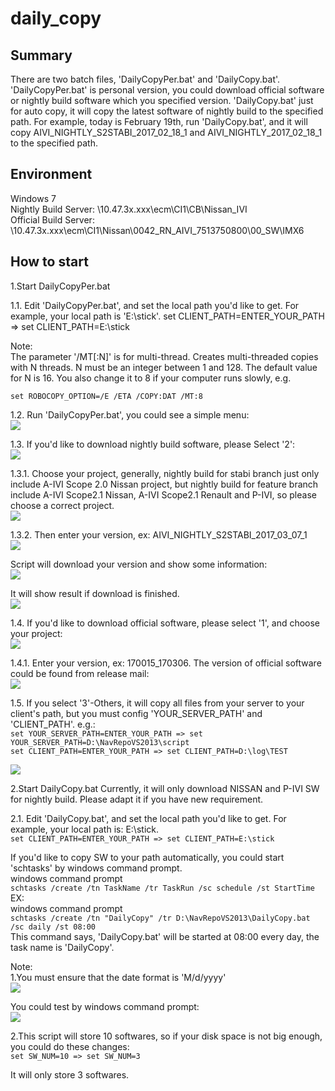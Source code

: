 # daily_copy
##  Summary

There are two batch files, 'DailyCopyPer.bat' and 'DailyCopy.bat'.  'DailyCopyPer.bat' is personal version, you could download official software or nightly build software which you specified version. 'DailyCopy.bat' just for auto copy, it will copy the latest software of nightly build to the specified path. For example, today is February 19th, run 'DailyCopy.bat', and it will copy AIVI_NIGHTLY_S2STABI_2017_02_18_1 and AIVI_NIGHTLY_2017_02_18_1 to the specified path.

## Environment

Windows 7        
Nightly Build Server: \10.47.3x.xxx\ecm\CI1\CB\Nissan_IVI        
Official Build Server: \10.47.3x.xxx\ecm\CI1\Nissan\0042_RN_AIVI_7513750800\00_SW\IMX6        
## How to start

1.Start DailyCopyPer.bat

1.1. Edit 'DailyCopyPer.bat', and set the local path you'd like to get. For example, your local path is 'E:\stick'.
set CLIENT_PATH=ENTER_YOUR_PATH => set CLIENT_PATH=E:\stick

Note:        
The parameter '/MT[:N]' is for multi-thread. Creates multi-threaded copies with N threads. N must be an integer between 1 and 128. The default value for N is 16. You also change it to 8 if your computer runs slowly, e.g.

`set ROBOCOPY_OPTION=/E /ETA /COPY:DAT /MT:8`

1.2. Run 'DailyCopyPer.bat', you could see a simple menu:         
![](./res/img/1.png)

1.3. If you'd like to download nightly build software, please Select '2':                 
![](./res/img/2.png)

1.3.1. Choose your project, generally, nightly build for stabi branch just only include A-IVI Scope 2.0 Nissan project, but nightly build for feature branch include A-IVI Scope2.1 Nissan, A-IVI Scope2.1 Renault and P-IVI, so please choose a correct project.           
![](./res/img/3.png)

1.3.2. Then enter your version, ex: AIVI_NIGHTLY_S2STABI_2017_03_07_1                
![](./res/img/4.png)

Script will download your version and show some information:              
![](./res/img/5.png)

It will show result if download is finished.                
![](./res/img/6.png)

1.4. If you'd like to download official software, please select '1', and choose your project:           
![](./res/img/7.png)

1.4.1. Enter your version, ex: 170015_170306. The version of official software could be found from release mail:                
![](./res/img/8.png)

1.5. If you select '3'-Others, it will copy all files from your server to your client's path, but you must config 'YOUR_SERVER_PATH' and 'CLIENT_PATH'. e.g.:                        
`set YOUR_SERVER_PATH=ENTER_YOUR_PATH => set YOUR_SERVER_PATH=D:\NavRepoVS2013\script`                               
`set CLIENT_PATH=ENTER_YOUR_PATH => set CLIENT_PATH=D:\log\TEST`

![](./res/img/9.png)

2.Start DailyCopy.bat
Currently, it will only download NISSAN and P-IVI SW for nightly build. Please adapt it if you have new requirement.

2.1. Edit 'DailyCopy.bat', and set the local path you'd like to get. For example, your local path is: E:\stick.           
`set CLIENT_PATH=ENTER_YOUR_PATH => set CLIENT_PATH=E:\stick`

If you'd like to copy SW to your path automatically, you could start 'schtasks' by windows command prompt.          
windows command prompt                      
`schtasks /create /tn TaskName /tr TaskRun /sc schedule /st StartTime`                  
EX:        
windows command prompt              
`schtasks /create /tn "DailyCopy" /tr D:\NavRepoVS2013\DailyCopy.bat /sc daily /st 08:00`                 
This command says, 'DailyCopy.bat' will be started at 08:00 every day, the task name is 'DailyCopy'.           

Note:                  
1.You must ensure that the date format is 'M/d/yyyy'              
![](./res/img/10.png)

You could test by windows command prompt:                       
![](./res/img/11.png)

2.This script will store 10 softwares, so if your disk space is not big enough, you could do these changes:             
`set SW_NUM=10 => set SW_NUM=3`

It will only store 3 softwares.
